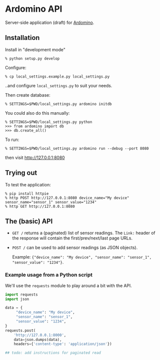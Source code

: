 # Ardomino API

Server-side application (draft) for [Ardomino](https://github.com/alfcrisci/Ardomino).

## Installation

Install in "development mode"

```
% python setup.py develop
```

Configure:

```
% cp local_settings.example.py local_settings.py
```

..and configure ``local_settings.py`` to suit your needs.

Then create database:

```
% SETTINGS=$PWD/local_settings.py ardomino initdb
```

You could also do this manually:

```
% SETTINGS=$PWD/local_settings.py python
>>> from ardomino import db
>>> db.create_all()
```

To run:

```
% SETTINGS=$PWD/local_settings.py ardomino run --debug --port 8080
```

then visit http://127.0.0.1:8080


## Trying out

To test the application:

```
% pip install httpie
% http POST http://127.0.0.1:8080 device_name="My device" sensor_name="sensor_1" sensor_value="1234"
% http GET http://127.0.0.1:8080
```


## The (basic) API

* ``GET /`` returns a (paginated) list of sensor readings. The ``Link:`` header
  of the response will contain the first/prev/next/last page URLs.

* ``POST /`` can be used to add sensor readings (as JSON objects).

  Example: ``{"device_name": "My device", "sensor_name": "sensor_1", "sensor_value": "1234"}``.

### Example usage from a Python script

We'll use the ``requests`` module to play around a bit with the API.

```python
import requests
import json

data = {
     "device_name": "My device",
     "sensor_name": "sensor_1",
     "sensor_value": "1234",
}
requests.post(
	'http://127.0.0.1:8000',
	data=json.dumps(data),
	headers={'content-type': 'application/json'})

## todo: add instructions for paginated read
```

